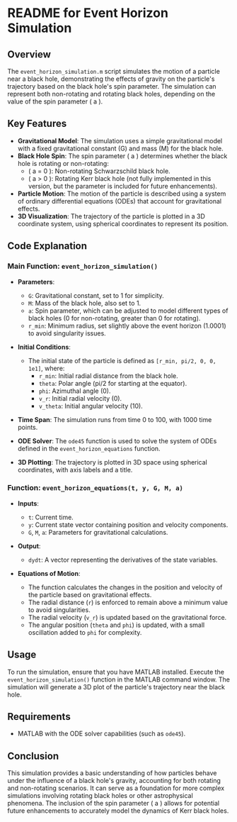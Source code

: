 # README for Event Horizon Simulation

## Overview
The `event_horizon_simulation.m` script simulates the motion of a particle near a black hole, demonstrating the effects of gravity on the particle's trajectory based on the black hole's spin parameter. The simulation can represent both non-rotating and rotating black holes, depending on the value of the spin parameter \( a \).

## Key Features
- **Gravitational Model**: The simulation uses a simple gravitational model with a fixed gravitational constant (G) and mass (M) for the black hole.
- **Black Hole Spin**: The spin parameter \( a \) determines whether the black hole is rotating or non-rotating:
  - \( a = 0 \): Non-rotating Schwarzschild black hole.
  - \( a > 0 \): Rotating Kerr black hole (not fully implemented in this version, but the parameter is included for future enhancements).
- **Particle Motion**: The motion of the particle is described using a system of ordinary differential equations (ODEs) that account for gravitational effects.
- **3D Visualization**: The trajectory of the particle is plotted in a 3D coordinate system, using spherical coordinates to represent its position.

## Code Explanation

### Main Function: `event_horizon_simulation()`
- **Parameters**:
  - `G`: Gravitational constant, set to 1 for simplicity.
  - `M`: Mass of the black hole, also set to 1.
  - `a`: Spin parameter, which can be adjusted to model different types of black holes (0 for non-rotating, greater than 0 for rotating).
  - `r_min`: Minimum radius, set slightly above the event horizon (1.0001) to avoid singularity issues.
  
- **Initial Conditions**: 
  - The initial state of the particle is defined as `[r_min, pi/2, 0, 0, 1e1]`, where:
    - `r_min`: Initial radial distance from the black hole.
    - `theta`: Polar angle (pi/2 for starting at the equator).
    - `phi`: Azimuthal angle (0).
    - `v_r`: Initial radial velocity (0).
    - `v_theta`: Initial angular velocity (10).

- **Time Span**: The simulation runs from time 0 to 100, with 1000 time points.

- **ODE Solver**: The `ode45` function is used to solve the system of ODEs defined in the `event_horizon_equations` function.

- **3D Plotting**: The trajectory is plotted in 3D space using spherical coordinates, with axis labels and a title.

### Function: `event_horizon_equations(t, y, G, M, a)`
- **Inputs**:
  - `t`: Current time.
  - `y`: Current state vector containing position and velocity components.
  - `G`, `M`, `a`: Parameters for gravitational calculations.

- **Output**: 
  - `dydt`: A vector representing the derivatives of the state variables.

- **Equations of Motion**:
  - The function calculates the changes in the position and velocity of the particle based on gravitational effects.
  - The radial distance (`r`) is enforced to remain above a minimum value to avoid singularities.
  - The radial velocity (`v_r`) is updated based on the gravitational force.
  - The angular position (`theta` and `phi`) is updated, with a small oscillation added to `phi` for complexity.

## Usage
To run the simulation, ensure that you have MATLAB installed. Execute the `event_horizon_simulation()` function in the MATLAB command window. The simulation will generate a 3D plot of the particle's trajectory near the black hole.

## Requirements
- MATLAB with the ODE solver capabilities (such as `ode45`).

## Conclusion
This simulation provides a basic understanding of how particles behave under the influence of a black hole's gravity, accounting for both rotating and non-rotating scenarios. It can serve as a foundation for more complex simulations involving rotating black holes or other astrophysical phenomena. The inclusion of the spin parameter \( a \) allows for potential future enhancements to accurately model the dynamics of Kerr black holes.
